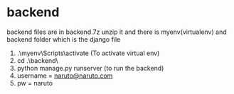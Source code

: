 # backend
backend files are in backend.7z
unzip it and there is myenv(virtualenv) and backend folder which is the django file
1. .\myenv\Scripts\activate (To activate virtual env)
2. cd .\backend\
3. python manage.py runserver (to run the backend)
4. username = naruto@naruto.com
5. pw = naruto
